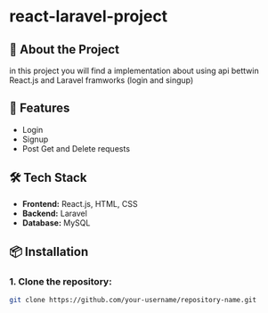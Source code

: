 # react-laravel-project

## 🌟 About the Project
in this project you will find a implementation about using api bettwin React.js and Laravel framworks (login and singup)

## 🚀 Features
- Login
- Signup
- Post Get and Delete requests

## 🛠️ Tech Stack
- **Frontend:** React.js, HTML, CSS
- **Backend:** Laravel
- **Database:** MySQL

## 📦 Installation
### 1. Clone the repository:
```sh
git clone https://github.com/your-username/repository-name.git
